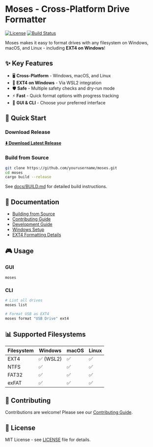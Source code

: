 # Moses - Cross-Platform Drive Formatter

[![License](https://img.shields.io/badge/license-MIT-blue.svg)](LICENSE)
[![Build Status](https://img.shields.io/github/actions/workflow/status/yourusername/moses/ci.yml?branch=main)](https://github.com/yourusername/moses/actions)

Moses makes it easy to format drives with any filesystem on Windows, macOS, and Linux - including **EXT4 on Windows**!

## ✨ Key Features

- 🖥️ **Cross-Platform** - Windows, macOS, and Linux
- 🎯 **EXT4 on Windows** - Via WSL2 integration  
- 🛡️ **Safe** - Multiple safety checks and dry-run mode
- ⚡ **Fast** - Quick format options with progress tracking
- 🎨 **GUI & CLI** - Choose your preferred interface

## 🚀 Quick Start

### Download Release
**[⬇️ Download Latest Release](https://github.com/yourusername/moses/releases/latest)**

### Build from Source
```bash
git clone https://github.com/yourusername/moses.git
cd moses
cargo build --release
```

See [docs/BUILD.md](docs/BUILD.md) for detailed build instructions.

## 📖 Documentation

- [Building from Source](docs/BUILD.md)
- [Contributing Guide](docs/CONTRIBUTING.md)
- [Development Guide](docs/DEVELOPMENT.md)
- [Windows Setup](docs/platforms/WINDOWS_SETUP.md)
- [EXT4 Formatting Details](docs/EXT4_FORMATTING.md)

## 🎮 Usage

### GUI
```bash
moses
```

### CLI
```bash
# List all drives
moses list

# Format USB as EXT4
moses format "USB Drive" ext4
```

## 📊 Supported Filesystems

| Filesystem | Windows | macOS | Linux |
|------------|---------|-------|-------|
| EXT4       | ✅ (WSL2) | ✅ | ✅ |
| NTFS       | ✅ | ✅ | ✅ |
| FAT32      | ✅ | ✅ | ✅ |
| exFAT      | ✅ | ✅ | ✅ |

## 🤝 Contributing

Contributions are welcome! Please see our [Contributing Guide](docs/CONTRIBUTING.md).

## 📜 License

MIT License - see [LICENSE](LICENSE) file for details.